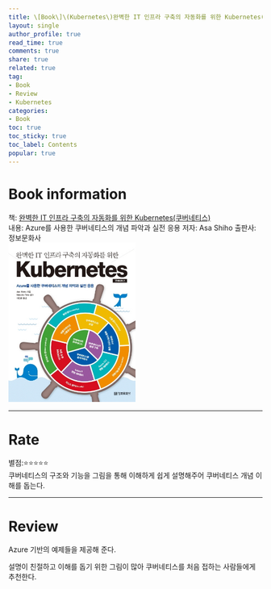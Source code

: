 ```yaml
---
title: \[Book\]\(Kubernetes\)완벽한 IT 인프라 구축의 자동화를 위한 Kubernetes(쿠버네티스)
layout: single
author_profile: true
read_time: true
comments: true
share: true
related: true
tag:
- Book
- Review
- Kubernetes
categories:
- Book
toc: true
toc_sticky: true
toc_label: Contents
popular: true
---
```

# Book information
책: [완벽한 IT 인프라 구축의 자동화를 위한 Kubernetes(쿠버네티스)](http://www.kyobobook.co.kr/product/detailViewKor.laf?ejkGb=KOR&mallGb=KOR&barcode=9788956748412&orderClick=LAG&Kc=)  
내용: Azure를 사용한 쿠버네티스의 개념 파악과 실전 응용
저자: Asa Shiho
출판사: 정보문화사  
<img src="/assets/images/posts/book/kubernetes/kubernetes-with-azure.jpg" width="50%" height="50%">

---
# Rate
별점:⭐⭐⭐⭐⭐  
쿠버네티스의 구조와 기능을 그림을 통해 이해하게 쉽게 설명해주어 쿠버네티스 개념 이해를 돕는다.


---
# Review
Azure 기반의 예제들을 제공해 준다.

설명이 친절하고 이해를 돕기 위한 그림이 많아 쿠버네티스를 처음 접하는 사람들에게 추천한다. 